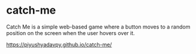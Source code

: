 # catch-me

Catch Me is a simple web-based game where a button moves to a random position on the screen when the user hovers over it.

https://piyushyadavpy.github.io/catch-me/
